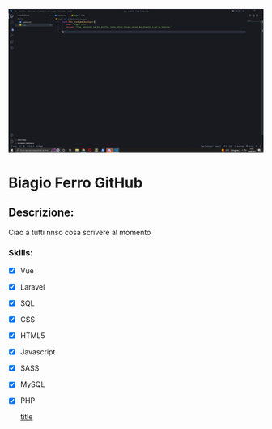 

![title](images/trygithim.png)

# Biagio Ferro  GitHub
## Descrizione:
Ciao a tutti nnso cosa scrivere al momento

### Skills:

- [x] Vue
- [x] Laravel
- [x] SQL
- [x] CSS
- [x] HTML5
- [x] Javascript
- [x] SASS
- [x] MySQL
- [x] PHP

	[title](https://www.example.com)
